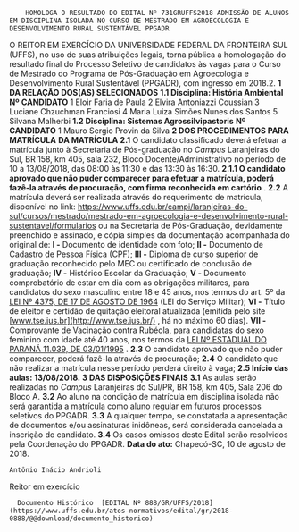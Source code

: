         HOMOLOGA O RESULTADO DO EDITAL Nº 731GRUFFS2018 ADMISSÃO DE ALUNOS EM DISCIPLINA ISOLADA NO CURSO DE MESTRADO EM AGROECOLOGIA E DESENVOLVIMENTO RURAL SUSTENTÁVEL PPGADR  

 O REITOR EM EXERCÍCIO DA UNIVERSIDADE FEDERAL DA FRONTEIRA SUL (UFFS), no uso de suas atribuições legais, torna pública a homologação do resultado final do Processo Seletivo de candidatos às vagas para o Curso de Mestrado do Programa de Pós-Graduação em Agroecologia e Desenvolvimento Rural Sustentável (PPGADR), com ingresso em 2018.2.  **1 DA RELAÇÃO DOS(AS) SELECIONADOS**  **1.1 Disciplina: História Ambiental**      **Nº**    **CANDIDATO**      1   Eloir Faria de Paula     2   Elvira Antoniazzi Coussian     3   Luciane Chzuchman Franciosi     4   Maria Luiza Simões Nunes dos Santos     5   Silvana Malherbi     **1.2 Disciplina: Sistemas Agrossilvipastoris**      **Nº**    **CANDIDATO**      1   Mauro Sergio Provin da Silva      **2 DOS PROCEDIMENTOS PARA MATRÍCULA**  **DA MATRÍCULA**  **2.1** O candidato classificado deverá efetuar a matrícula junto à Secretaria de Pós-graduação no *Campus* Laranjeiras do Sul, BR 158, km 405, sala 232, Bloco Docente/Administrativo no período de 10 a 13/08/2018, das 08:00 às 11:30 e das 13:30 às 16:30. **2.1.1 O candidato aprovado que não puder comparecer para efetuar a matrícula, poderá fazê-la através de procuração, com firma reconhecida em cartório** . **2.2** A matrícula deverá ser realizada através do requerimento de matrícula, disponível no link: <https://www.uffs.edu.br/campi/laranjeiras-do-sul/cursos/mestrado/mestrado-em-agroecologia-e-desenvolvimento-rural-sustentavel/formularios> ou na Secretaria de Pós-Graduação, devidamente preenchido e assinado, e cópia simples da documentação acompanhada do original de: **I -** Documento de identidade com foto; **II -** Documento de Cadastro de Pessoa Física (CPF); **III -** Diploma de curso superior de graduação reconhecido pelo MEC ou certificado de conclusão de graduação; **IV -** Histórico Escolar da Graduação; **V -** Documento comprobatório de estar em dia com as obrigações militares, para candidatos do sexo masculino entre 18 e 45 anos, nos termos do art. 5º da [LEI Nº 4375, DE 17 DE AGOSTO DE 1964](http://www.planalto.gov.br/ccivil_03/leis/l4375.htm)  (LEI do Serviço Militar); **VI -** Título de eleitor e certidão de quitação eleitoral atualizada (emitida pelo site [www.tse.jus.br](http://www.tse.jus.br/)  , há no máximo 60 dias). **VII -** Comprovante de Vacinação contra Rubéola, para candidatas do sexo feminino com idade até 40 anos, nos termos da [LEI Nº ESTADUAL DO PARANÁ 11.039, DE 03/01/1995](http://www.crianca.mppr.mp.br/pagina-17.html)  . **2.3** O candidato aprovado que não puder comparecer, poderá fazê-la através de procuração; **2.4** O candidato que não realizar a matrícula nesse período perderá direito à vaga; **2.5 Início das aulas: 13/08/2018.**   **3 DAS DISPOSIÇÕES FINAIS**  **3.1** As aulas serão realizadas no *Campus* Laranjeiras do Sul/PR, BR 158, km 405, Sala 206 do Bloco A. **3.2** Ao aluno na condição de matrícula em disciplina isolada não será garantida a matrícula como aluno regular em futuros processos seletivos do PPGADR. **3.3** A qualquer tempo, se constatada a apresentação de documentos e/ou assinaturas inidôneas, será considerada cancelada a inscrição do candidato. **3.4** Os casos omissos deste Edital serão resolvidos pela Coordenação do PPGADR.      **Data do ato:** Chapecó-SC, 10 de agosto de 2018.   
 

    Antônio Inácio Andrioli   
 Reitor em exercício 

      Documento Histórico  [EDITAL Nº 888/GR/UFFS/2018](https://www.uffs.edu.br/atos-normativos/edital/gr/2018-0888/@@download/documento_historico)     
      